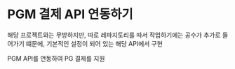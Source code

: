 # PGM 결제 API 연동하기

해당 프로젝트와는 무방하지만, 따로 레파지토리를 따서 작업하기에는 공수가 추가로 들어가기 떄문에,
기본적인 설정이 되어 있는 해당 API에서 구현

PGM API를 연동하여 PG 결제를 지원